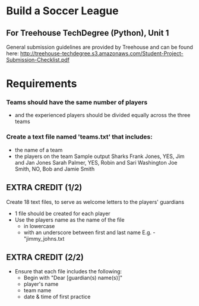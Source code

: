 # Build a Soccer League
For Treehouse TechDegree (Python), Unit 1
---
General submission guidelines are provided by Treehouse and can be found here: http://treehouse-techdegree.s3.amazonaws.com/Student-Project-Submission-Checklist.pdf


# Requirements
### Teams should have the same number of players
* and the experienced players should be divided equally across the three teams
### Create a text file named 'teams.txt' that includes:
* the name of a team
* the players on the team
Sample output
        Sharks
        Frank Jones, YES, Jim and Jan Jones
        Sarah Palmer, YES, Robin and Sari Washington
        Joe Smith, NO, Bob and Jamie Smith

## EXTRA CREDIT (1/2)
Create 18 text files, to serve as welcome letters to the players' guardians
* 1 file should be created for each player
* Use the players name as the name of the file
  * in lowercase
  * with an underscore between first and last name
        E.g. - "jimmy_johns.txt

## EXTRA CREDIT (2/2)
* Ensure that each file includes the following: 
    * Begin with "Dear [guardian(s) name(s)]"
    * player's name
    * team name
    * date & time of first practice



